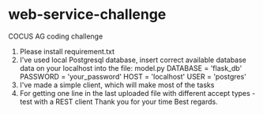 # web-service-challenge
COCUS AG coding challenge
1. Please install requirement.txt
2. I've used local Postgresql database, insert correct available database data on your localhost into the file: model.py 
      DATABASE = 'flask_db'
      PASSWORD = 'your_password'
      HOST = 'localhost'
      USER = 'postgres'
3. I've made a simple client, which will make most of the tasks
4. For getting one line in the last uploaded file with different accept types - test with a REST client
Thank you for your time
Best regards.
